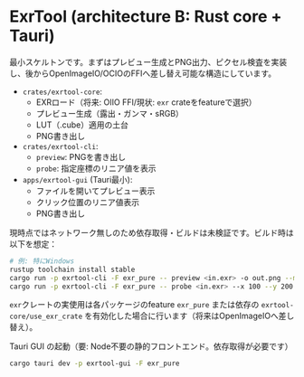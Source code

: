 # ExrTool (architecture B: Rust core + Tauri)

最小スケルトンです。まずはプレビュー生成とPNG出力、ピクセル検査を実装し、後からOpenImageIO/OCIOのFFIへ差し替え可能な構造にしています。

- `crates/exrtool-core`:
  - EXRロード（将来: OIIO FFI/現状: `exr` crateをfeatureで選択）
  - プレビュー生成（露出・ガンマ・sRGB）
  - LUT（.cube）適用の土台
  - PNG書き出し
- `crates/exrtool-cli`:
  - `preview`: PNGを書き出し
  - `probe`: 指定座標のリニア値を表示
- `apps/exrtool-gui` (Tauri最小):
  - ファイルを開いてプレビュー表示
  - クリック位置のリニア値表示
  - PNG書き出し

現時点ではネットワーク無しのため依存取得・ビルドは未検証です。ビルド時は以下を想定：

```bash
# 例: 特にWindows
rustup toolchain install stable
cargo run -p exrtool-cli -F exr_pure -- preview <in.exr> -o out.png --max-size 2048 --exposure 0.0 --gamma 2.2 [--lut foo.cube]
cargo run -p exrtool-cli -F exr_pure -- probe <in.exr> --x 100 --y 200
```

`exr`クレートの実使用は各パッケージのfeature `exr_pure` または依存の `exrtool-core/use_exr_crate` を有効化した場合に行います（将来はOpenImageIOへ差し替え）。

Tauri GUI の起動（要: Node不要の静的フロントエンド。依存取得が必要です）

```bash
cargo tauri dev -p exrtool-gui -F exr_pure
```
